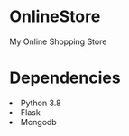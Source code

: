 # OnlineStore
My Online Shopping Store

# Dependencies
<li>Python 3.8</li>
<li>Flask</li>
<li>Mongodb</li>
